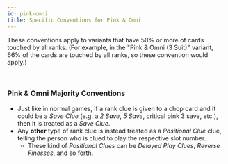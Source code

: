 ```yaml
---
id: pink-omni
title: Specific Conventions for Pink & Omni
---
```


These conventions apply to variants that have 50% or more of cards touched by all ranks. (For example, in the "Pink & Omni (3 Suit)" variant, 66% of the cards are touched by all ranks, so these convention would apply.)

<br />

### Pink & Omni Majority Conventions

- Just like in normal games, if a rank clue is given to a chop card and it could be a *Save Clue* (e.g. a *2 Save*, *5 Save*, critical pink 3 save, etc.), then it is treated as a *Save Clue*.
- Any **other** type of rank clue is instead treated as a *Positional Clue* clue, telling the person who is clued to play the respective slot number.
  - These kind of *Positional Clues* can be *Delayed Play Clues*, *Reverse Finesses*, and so forth.
